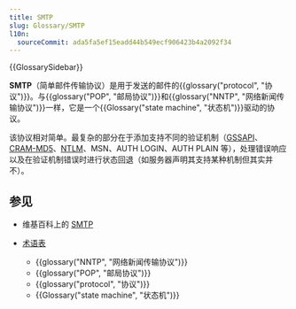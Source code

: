 ```yaml
---
title: SMTP
slug: Glossary/SMTP
l10n:
  sourceCommit: ada5fa5ef15eadd44b549ecf906423b4a2092f34
---
```


{{GlossarySidebar}}

**SMTP**（简单邮件传输协议）是用于发送的邮件的{{glossary("protocol", "协议")}}。与{{glossary("POP", "邮局协议")}}和{{glossary("NNTP", "网络新闻传输协议")}}一样，它是一个{{Glossary("state machine", "状态机")}}驱动的协议。

该协议相对简单。最复杂的部分在于添加支持不同的验证机制（[GSSAPI](https://en.wikipedia.org/wiki/Generic_Security_Services_Application_Program_Interface)、 [CRAM-MD5](https://en.wikipedia.org/wiki/CRAM-MD5)、[NTLM](https://en.wikipedia.org/wiki/NTLM)、MSN、AUTH LOGIN、AUTH PLAIN 等），处理错误响应以及在验证机制错误时进行状态回退（如服务器声明其支持某种机制但其实并不）。

## 参见

- 维基百科上的 [SMTP](https://zh.wikipedia.org/wiki/SMTP)
- [术语表](/zh-CN/docs/Glossary)

  - {{glossary("NNTP", "网络新闻传输协议")}}
  - {{glossary("POP", "邮局协议")}}
  - {{glossary("protocol", "协议")}}
  - {{Glossary("state machine", "状态机")}}
